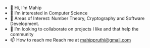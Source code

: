 - 👋 Hi, I’m Mahip
- 👀 I’m interested in Computer Science
- 🌱 Areas of Interest: Number Theory, Cryptography and Software Development.
- 💞️ I’m looking to collaborate on projects I like and that help the community
- 📫 How to reach me  Reach me at mahippruthi@gmail.com

<!---
dirac292/dirac292 is a ✨ special ✨ repository because its `README.md` (this file) appears on your GitHub profile.
You can click the Preview link to take a look at your changes.
--->
